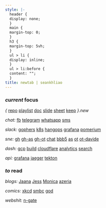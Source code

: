 ```yaml
---
style: |-
  header {
  display: none;
  }
  main {
  margin-top: 0;
  }
  h3 {
  margin-top: 5vh;
  }
  ul > li {
  display: inline;
  }
  ul > li:before {
  content: "";
  }
title: newtab | seankhliao
---
```


### _current_ focus

_{_
[repo](https://repo.new)
[playlist](https://playlist.new)
[doc](https://doc.new)
[slide](https://slide.new)
[sheet](https://sheet.new)
[keep](https://keep.new)
_}.new_

_chat:_
[fb](https://messenger.com)
[telegram](https://web.telegram.org)
[whatsapp](https://web.whatsapp.com)
[sms](https://messages.google.com)

_slack:_
[gophers](https://app.slack.com/client/T029RQSE6/C029RQSEE)
[k8s](https://app.slack.com/client/T09NY5SBT/C9T0QMNG4)
[hangops](https://app.slack.com/client/T047L58T5/C0C8VHELQ)
[grafana](https://app.slack.com/client/T05675Y01/C05675Y4F)
[pomerium](https://app.slack.com/client/TK6BPU3V2/CK6SVMPU0)

_sne:_
[gh](https://github.com/seankhliao/uva-sne)
[gh-as](https://github.com/seankhliao/uva-as)
[gh-ot](https://github.com/seankhliao/uva-ot)
[chat](https://chat.students.os3.nl)
[bbb5](https://bbb5.os3.nl)
[as](https://www.os3.nl/2019-2020/courses/as/start)
[ot](https://www.os3.nl/2019-2020/courses/ot/start)
[ot-davide](https://www.os3.nl/2019-2020/students/davide_pucci/ot)

_dash:_
[gcp](https://console.cloud.google.com)
[build](https://console.cloud.google.com/cloud-build)
[cloudflare](https://dash.cloudflare.com)
[analytics](https://analytics.google.com)
[search](https://search.google.com/search-console)

_api:_
[grafana](https://grafana.seankhliao.com/)
[jaeger](https://jaeger.seankhliao.com/)
[tekton](https://tekton.seankhliao.com/)

### _to_ read

_blogs:_
[Jaana](https://jbd.dev)
[Jess](https://jess.dev)
[Monica](https://meowni.ca)
[azeria](https://azeria-labs.com)

_comics:_
[xkcd](https://xkcd.com)
[smbc](https://www.smbc-comics.com)
[god](https://www.webtoons.com/en/comedy/adventures-of-god/list?title_no=853)

<!--
[olympus](https://www.webtoons.com/en/romance/lore-olympus/list?title_no=1320)
[clinic](https://www.webtoons.com/en/challenge/clinic-of-horrors/list?title_no=274661)
[meme](https://www.webtoons.com/en/challenge/meme-girls/list?title_no=304446)
[ie](https://www.webtoons.com/en/challenge/internet-explorer/list?title_no=219164)
-->

_webshit:_
[n-gate](http://n-gate.com)
